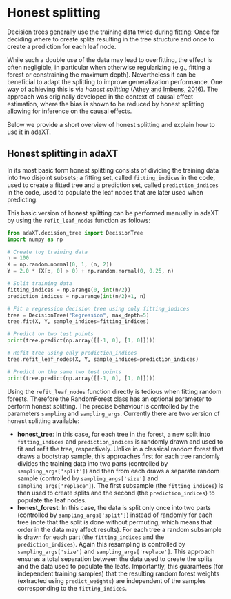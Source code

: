# Honest splitting

Decision trees generally use the training data twice during fitting: Once for
deciding where to create splits resulting in the tree structure and once to
create a prediction for each leaf node.

While such a double use of the data may lead to overfitting, the effect is often
negligible, in particular when otherwise regularizing (e.g., fitting a forest or
constraining the maximum depth). Nevertheless it can be beneficial to adapt the
splitting to improve generalization performance. One way of achieving this is
via _honest splitting_
([Athey and Imbens, 2016](https://doi.org/10.1073/pnas.1510489113)). The
approach was originally developed in the context of causal effect estimation,
where the bias is shown to be reduced by honest splitting allowing for inference
on the causal effects.

Below we provide a short overview of honest splitting and explain how to use it
in adaXT.

## Honest splitting in adaXT

In its most basic form honest splitting consists of dividing the training data
into two disjoint subsets; a fitting set, called `fitting_indices` in the code,
used to create a fitted tree and a prediction set, called `prediction_indices`
in the code, used to populate the leaf nodes that are later used when
predicting.

This basic version of honest splitting can be performed manually in adaXT by
using the `refit_leaf_nodes` function as follows:

```python
from adaXT.decision_tree import DecisionTree
import numpy as np

# Create toy training data
n = 100
X = np.random.normal(0, 1, (n, 2))
Y = 2.0 * (X[:, 0] > 0) + np.random.normal(0, 0.25, n)

# Split training data
fitting_indices = np.arange(0, int(n/2))
prediction_indices = np.arange(int(n/2)+1, n)

# Fit a regression decision tree using only fitting_indices
tree = DecisionTree("Regression", max_depth=5)
tree.fit(X, Y, sample_indices=fitting_indices)

# Predict on two test points
print(tree.predict(np.array([[-1, 0], [1, 0]])))

# Refit tree using only prediction_indices
tree.refit_leaf_nodes(X, Y, sample_indices=prediction_indices)

# Predict on the same two test points
print(tree.predict(np.array([[-1, 0], [1, 0]])))
```

Using the `refit_leaf_nodes` function directly is tedious when fitting random
forests. Therefore the RandomForest class has an optional parameter to perform
honest splitting. The precise behaviour is controlled by the parameters
`sampling` and `sampling_args`. Currently there are two version of honest
splitting available:

- **honest_tree**: In this case, for each tree in the forest, a new split into
  `fitting_indices` and `prediction_indices` is randomly drawn and used to fit
  and refit the tree, respectively. Unlike in a classical random forest that
  draws a bootstrap sample, this approaches first for each tree randomly divides
  the training data into two parts (controlled by `sampling_args['split']`) and
  then from each draws a separate random sample (controlled by
  `sampling_args['size']` and `sampling_args['replace']`). The first subsample
  (the `fitting_indices`) is then used to create splits and the second (the
  `prediction_indices`) to populate the leaf nodes.
- **honest_forest**: In this case, the data is split only once into two parts
  (controlled by `sampling_args['split']`) instead of randomly for each tree
  (note that the split is done without permuting, which means that order in the
  data may affect results). For each tree a random subsample is drawn for each
  part (the `fitting_indices` and the `prediction_indices`). Again this
  resampling is controlled by `sampling_args['size']` and
  `sampling_args['replace']`. This approach ensures a total separation between
  the data used to create the splits and the data used to populate the leafs.
  Importantly, this guarantees (for independent training samples) that the
  resulting random forest weights (extracted using `predict_weights`) are
  independent of the samples corresponding to the `fitting_indices`.
